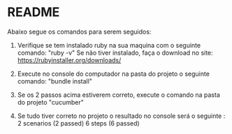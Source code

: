 # README

Abaixo segue os comandos para serem seguidos:

1) Verifique se tem instalado ruby na sua maquina com o seguinte comando: "ruby -v"
Se não tiver instalado, faça o download no site: https://rubyinstaller.org/downloads/

2) Execute no console do computador na pasta do projeto o seguinte comando: "bundle install"

3) Se os 2 passos acima estiverem correto, execute o comando na pasta do projeto "cucumber"

4) Se tudo tiver correto no projeto o resultado no console será o seguinte :
2 scenarios (2 passed)
6 steps (6 passed)


 